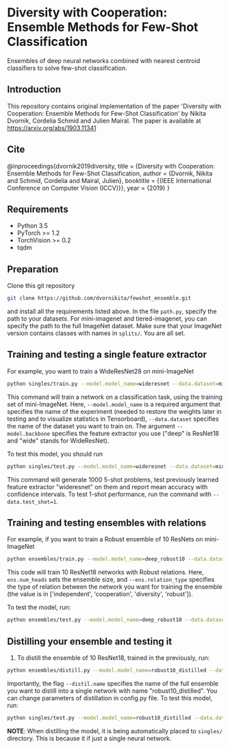 # Diversity with Cooperation: Ensemble Methods for Few-Shot Classification

Ensembles of deep neural networks combined with nearest centroid classifiers to
solve few-shot classification. 

## Introduction
This repository contains original implementation of the paper 'Diversity with Cooperation: Ensemble Methods for Few-Shot Classification' by Nikita Dvornik, Cordelia Schmid and Julien Mairal.
The paper is available at https://arxiv.org/abs/1903.11341

## Cite

@inproceedings{dvornik2019diversity,
      title = {Diversity with Cooperation: Ensemble Methods for Few-Shot Classification,
      author = {Dvornik, Nikita and Schmid, Cordelia and Mairal, Julien},
      booktitle = {{IEEE International Conference on Computer Vision (ICCV)}},
      year = {2019}
    }

## Requirements
* Python 3.5
* PyTorch >= 1.2
* TorchVision >= 0.2
* tqdm

## Preparation
Clone this git repository
```sh
git clone https://github.com/dvornikita/fewshot_ensemble.git
```
and install all the requirements listed above.
In the file `path.py`, specify the path to your datasets. For mini-imagenet and tiered-imagenet, you can specify the path to the full ImageNet dataset. Make sure that your ImageNet version contains classes with names in `splits/`.
You are all set.

## Training and testing a single feature extractor
For example, you want to train a WideResNet28 on mini-ImageNet
```sh
python singles/train.py --model.model_name=wideresnet --data.dataset=mini_imagenet --model.backbone=wide 
```
This command will train a network on a classification task, using the training set of mini-ImageNet.
Here, `--model.model_name` is a required argument that specifies the name of the experiment (needed to restore the weights later in testing and to visualize statistics in Tensorboard), `--data.dataset` specifies the name of the dataset you want to train on. The argument `--model.backbone` specifies the feature extractor you use ("deep" is ResNet18 and "wide" stands for WideResNet). 

To test this model, you should run
```sh
python singles/test.py --model.model_name=wideresnet --data.dataset=mini_imagenet --model.backbone=wide --data.test_shot=5
```
This command will generate 1000 5-shot problems, test previously learned feature extractor "wideresnet" on them and report mean accuracy with confidence intervals. To test 1-shot performance, run the command with `--data.test_shot=1`.

## Training and testing ensembles with relations
For example, if you want to train a Robust ensemble of 10 ResNets on mini-ImageNet
```sh
python ensembles/train.py --model.model_name=deep_robust10 --data.dataset=mini_imagenet --model.backbone=deep --ens.num_heads=10 --ens.relation_type=robust
```
This code will train 10 ResNet18 networks with Robust relations. Here, `ens.num_heads` sets the ensemble size, and `--ens.relation_type` specifies the type of relation between the network you want for training the ensemble (the value is in ['independent', 'cooperation', 'diversity', 'robust']).

To test the model, run:
```sh
python ensembles/test.py --model.model_name=deep_robust10 --data.dataset=mini_imagenet --model.backbone=deep --ens.num_heads=10 --data.test_shot=5
```

## Distilling your ensemble and testing it
1. To distill the ensemble of 10 ResNet18, trained in the previously, run:
```sh
python ensembles/distill.py --model.model_name=robust10_distilled --data.dataset=mini_imagenet --model.backbone=deep --ens.num_heads=10 --distil.name=deep_robust10
```
Importantly, the flag `--distil.name` specifies the name of the full ensemble you want to distill into a single network with name "robust10_distilled". You can change parameters of distillation in config.py file.
To test this model, run:
```sh
python singles/test.py --model.model_name=robust10_distilled --data.dataset=mini_imagenet --model.backbone=wide --data.test_shot=5
```
    
__NOTE__: When distilling the model, it is being automatically placed to `singles/` directory. This is because it if just a single neural network.
